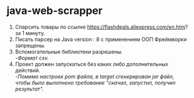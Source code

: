 # java-web-scrapper
1. Спарсить товары по ссылке https://flashdeals.aliexpress.com/en.htm? за 1 минуту.
2. Писать парсер на Java version : 8 с применением ООП Фреймворки запрещены.
3. Вспомогательные библиотеки разрешены.  
  -*Формат csv.*
4. Проект должен запускаться без каких либо дополнительных действий.  
  -*Помимо настроек pom файла, в target сгенерирован jar файл, чтобы было вылопнено требование "скачал, запустил, получил результат".*
